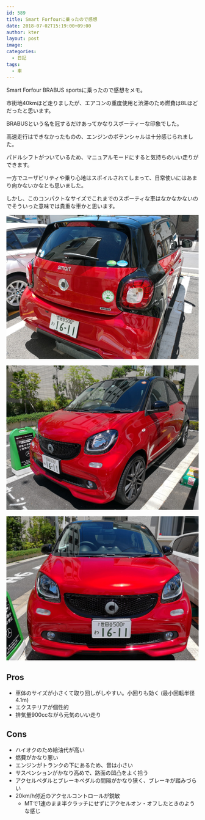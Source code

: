 ```yaml
---
id: 589
title: Smart Forfourに乗ったので感想
date: 2018-07-02T15:19:00+09:00
author: kter
layout: post
image: 
categories:
  - 日記
tags:
  - 車
---
```


Smart Forfour BRABUS sportsに乗ったので感想をメモ。

市街地40kmほど走りましたが、エアコンの重度使用と渋滞のため燃費は8Lほどだったと思います。

BRABUSという名を冠するだけあってかなりスポーティーな印象でした。

高速走行はできなかったものの、エンジンのポテンシャルは十分感じられました。

パドルシフトがついているため、マニュアルモードにすると気持ちのいい走りができます。

一方でユーザビリティや乗り心地はスポイルされてしまって、日常使いにはあまり向かないかなとも思いました。

しかし、このコンパクトなサイズでこれまでのスポーティな車はなかなかないのでそういった意味では貴重な車かと思います。

![]( /assets/img/20180702/IMG_20180630_104751.jpg )

![]( /assets/img/20180702/IMG_20180630_104811.jpg )

![]( /assets/img/20180702/IMG_20180630_104903.jpg )

## Pros

* 車体のサイズが小さくて取り回しがしやすい。小回りも効く (最小回転半径4.1m)
* エクステリアが個性的
* 排気量900ccながら元気のいい走り

## Cons

* ハイオクのため給油代が高い
* 燃費がかなり悪い
* エンジンがトランクの下にあるため、音は小さい
* サスペンションがかなり高めで、路面の凹凸をよく拾う
* アクセルペダルとブレーキペダルの間隔がかなり狭く、ブレーキが踏みづらい
* 20km/h付近のアクセルコントロールが鋭敏
  * MTで1速のまま半クラッチにせずにアクセルオン・オフしたときのような感じ
